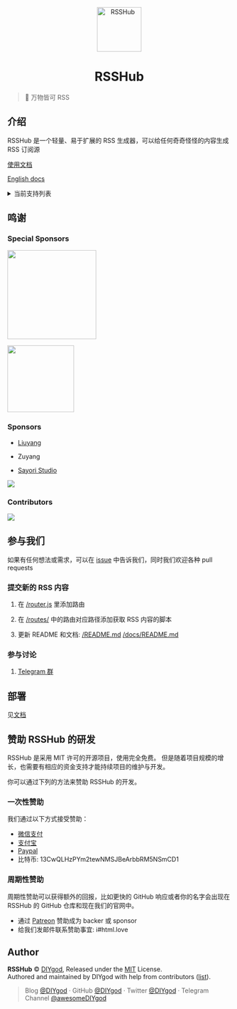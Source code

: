 <p align="center">
<img src="https://i.imgur.com/NZpRScX.png" alt="RSSHub" width="100">
</p>
<h1 align="center">RSSHub</h1>

> 🍰 万物皆可 RSS

## 介绍

RSSHub 是一个轻量、易于扩展的 RSS 生成器，可以给任何奇奇怪怪的内容生成 RSS 订阅源

[使用文档](https://docs.rsshub.app/)

[English docs](https://docs.rsshub.app/en)

<details><summary>当前支持列表</summary><br>

-   程序更新
    -   RSSHub
    -   MIUI
    -   Firefox
    -   腾讯云移动直播 SDK
    -   Bugly SDK
    -   fir.im 应用
    -   App Store/Mac App Store 应用更新
    -   App Store/Mac App Store 价格更新（限免）
-   bilibili
    -   番剧
    -   UP 主投稿
    -   UP 主动态
    -   UP 主频道
    -   UP 主默认收藏夹
    -   UP 主非默认收藏夹
    -   UP 主投币视频
    -   UP 主粉丝
    -   UP 主关注用户
    -   分区视频
    -   视频评论
    -   link 公告
    -   直播开播
    -   直播搜索
    -   直播分区
    -   主站话题列表
    -   会员购新品上架
    -   会员购作品
    -   排行榜
    -   话题(频道/标签)
-   Bangumi
    -   放送列表
    -   条目的吐槽箱
    -   条目的评论
    -   条目的讨论
    -   现实人物的新作品
    -   小组话题的新回复
-   微博
    -   博主
    -   关键词
-   贴吧
    -   帖子列表
    -   精品帖子
-   即刻
    -   主题
    -   用户动态
-   微信
    -   公众号（即刻来源）
    -   公众号（瓦斯来源）
-   网易云音乐
    -   歌单歌曲
    -   用户歌单
    -   歌手专辑
    -   电台节目
-   掘金
    -   分类
    -   标签
-   简书
    -   首页
    -   7 日热门
    -   30 日热门
    -   专题
    -   作者
-   知乎
    -   收藏夹
    -   用户动态
    -   用户回答
    -   专栏
    -   知乎日报
-   自如
    -   房源
-   快递
-   妹子图
    -   首页（最新）
    -   分类
    -   所有专题
    -   专题详情
    -   详情
-   pixiv
    -   用户收藏
    -   用户动态
    -   排行榜
-   豆瓣
    -   正在上映的电影
    -   正在上映的高分电影
    -   即将上映的电影
    -   北美票房榜
    -   小组
-   煎蛋
    -   无聊图
    -   妹子图
-   喷嚏
    -   图卦
-   Dockone
    -   周报
-   腾讯吐个槽
    -   吐槽新帖
-   笔趣阁
    -   小说章节
-   开发者头条
    -   今天头条
    -   独家号
-   今日头条
    -   关键词
-   极客时间
    -   专栏文章
-   央视新闻
    -   专题
-   财新网
    -   财新周刊
-   Disqus
    -   评论
-   Twitter
    -   用户
-   Instagram
    -   用户
-   Youtube
    -   用户
    -   频道
-   爱奇艺
    -   动漫
-   南方周末
    -   新闻
-   Dribbble
    -   流行
    -   用户（团队）
    -   关键词
-   斗鱼
    -   直播间开播
-   熊猫直播
    -   直播间开播下播
-   V2EX
    -   最热/最新主题
-   Telegram
    -   频道
-   Readhub
    -   分类
-   GitHub
    -   用户仓库
    -   Trending
    -   Issue
-   Konachan.com Anime Wallpapers
    -   Popular Recent Posts
-   yande.re
    -   Popular Recent Posts
-   纽约时报
    -   新闻早报
-   UU 看书
    -   小说章节
-   3DMGame
    -   新闻中心
    -   新闻
    -   攻略
    -   下载
-   喜马拉雅
    -   专辑(支持泛用型播客订阅)
-   EZTV
    -   Lookup Torrents by IMDB ID（根据 IMDB ID 查找种子）
-   什么值得买
    -   关键词
    -   排行榜
-   上海海事大学
    -   学术讲座
    -   通知公告
    -   教务信息
-   新京报
    -   快讯
-   停水通知
    -   杭州市
    -   萧山区
    -   大连市
-   米哈游
    -   崩坏 2-游戏公告
    -   崩坏 3-游戏公告
-   草榴
    -   分区帖子
-   科技星球
    -   首页
-   北大信科
    -   公告通知
-   机核网
    -   分类
-   国家地理
    -   分类
-   ONE · 一个
-   推酷
    -   周刊
-   Hexo
    -   Next 主题
-   小米
    -   众筹
-   华南师范大学
    -   教务处通知
    -   图书馆通知
    -   计算机学院竞赛通知
-   西南科技大学
    -   教务处通知
    -   计科学院通知
-   Keep
    -   运动日记
-   起点
    -   章节
    -   讨论区
-   懂球帝
    -   早报
-   维基百科
    -   中国大陆新闻动态
-   雪球
    -   用户动态
    -   用户收藏动态
-   中国美术馆
    -   通知公告
    -   新闻
    -   媒体联报
    -   展览预告
    -   焦点专题
-   Greasy Fork
    -   脚本更新
-   LinkedKeeper
    -   博文
-   开源中国
    -   资讯
-   All the Flight Deals
    -   特价机票 Flight deals
-   Google
    -   谷歌学术关键词更新
-   Awesome Pigtails
    -   最新图片
-   iMuseum
    -   展览信息
-   马蜂窝
    -   游记
-   江南大学
    -   教务处通知

</details>

## 鸣谢

### Special Sponsors

<p>
<a href="https://rixcloud.app/rsshub" target="_blank">
    <img width="200px" src="https://i.imgur.com/PpcSVCZ.png">
</a>
</p>
<p>
<a href="https://werss.app?utm_source=rsshub" target="_blank">
    <img width="150px" src="https://cdn.weapp.design/werss/werss-logo.png">
</a>
</p>

### Sponsors

-   [Liuyang](https://github.com/lingllting)

-   Zuyang

-   [Sayori Studio](https://t.me/SayoriStudio)

[![](https://opencollective.com/static/images/become_sponsor.svg)](https://docs.rsshub.app/support/)

### Contributors

[![](https://opencollective.com/RSSHub/contributors.svg?width=890)](https://github.com/DIYgod/RSSHub/graphs/contributors)

## 参与我们

如果有任何想法或需求，可以在 [issue](https://github.com/DIYgod/RSSHub/issues) 中告诉我们，同时我们欢迎各种 pull requests

### 提交新的 RSS 内容

1.  在 [/router.js](https://github.com/DIYgod/RSSHub/blob/master/router.js) 里添加路由

1.  在 [/routes/](https://github.com/DIYgod/RSSHub/tree/master/routes) 中的路由对应路径添加获取 RSS 内容的脚本

1.  更新 README 和文档: [/README.md](https://github.com/DIYgod/RSSHub/blob/master/README.md) [/docs/README.md](https://github.com/DIYgod/RSSHub/blob/master/docs/README.md)

### 参与讨论

1.  [Telegram 群](https://t.me/rsshub)

## 部署

见[文档](https://docs.rsshub.app/)

## 赞助 RSSHub 的研发

RSSHub 是采用 MIT 许可的开源项目，使用完全免费。 但是随着项目规模的增长，也需要有相应的资金支持才能持续项目的维护与开发。

你可以通过下列的方法来赞助 RSSHub 的开发。

### 一次性赞助

我们通过以下方式接受赞助：

-   [微信支付](https://i.imgur.com/aq6PtWa.png)
-   [支付宝](https://i.imgur.com/wv1Pj2k.png)
-   [Paypal](https://www.paypal.me/DIYgod)
-   比特币: 13CwQLHzPYm2tewNMSJBeArbbRM5NSmCD1

### 周期性赞助

周期性赞助可以获得额外的回报，比如更快的 GitHub 响应或者你的名字会出现在 RSSHub 的 GitHub 仓库和现在我们的官网中。

-   通过 [Patreon](https://www.patreon.com/DIYgod) 赞助成为 backer 或 sponsor
-   给我们发邮件联系赞助事宜: i#html.love

## Author

**RSSHub** © [DIYgod](https://github.com/DIYgod), Released under the [MIT](./LICENSE) License.<br>
Authored and maintained by DIYgod with help from contributors ([list](https://github.com/DIYgod/RSSHub/contributors)).

> Blog [@DIYgod](https://diygod.me) · GitHub [@DIYgod](https://github.com/DIYgod) · Twitter [@DIYgod](https://twitter.com/DIYgod) · Telegram Channel [@awesomeDIYgod](https://t.me/awesomeDIYgod)
